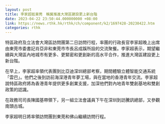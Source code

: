 ```yaml
---
layout: post
title: 李家超抵東莞　稱冀推進大灣區建設更上新台階
date: 2023-04-22 23:50:44.000000000 +08:00
link: https://news.rthk.hk/rthk/ch/component/k2/1697428-20230422.htm
categories: rthk
---
```


特區政府及立法會大灣區訪問團第二日訪問行程，率團的行政長官李家超晚上出席由東莞市委書記肖亞非和東莞市市長呂成蹊所設的交流聚餐。李家超表示，期望繼續與大灣區內地城市有更多、更緊密和更創新的高水平合作，推進大灣區建設更上新台階。

在早上，李家超率領代表團到比亞迪深圳總部考察，期間體驗立體智能交通系統「雲巴」。他們之後到訪前海深港青年夢工場，與在當地的香港青年交流。李家超說特區政府將為香港青年提供更多創業支援，加深他們對內地青年雙創基地和雙創政策的認識。

在政務司司長陳國基帶領下，另一組立法會議員下午在深圳到訪騰訊總部，又參觀南頭古城。

李家超明日將率領訪問團到東莞和佛山繼續訪問行程。
